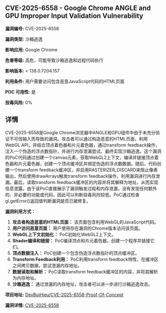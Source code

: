 ## CVE-2025-6558 - Google Chrome ANGLE and GPU Improper Input Validation Vulnerability

**漏洞编号:** CVE-2025-6558

**漏洞类型:** 沙箱逃逸

**影响应用:** Google Chrome

**危害等级:** 高危，可能导致沙箱逃逸和远程代码执行

**影响版本:** < 138.0.7204.157

**利用条件:** 用户需要访问包含恶意JavaScript代码的HTML页面

**POC 可用性:** 是

**投毒风险:** 0%

## 详情

CVE-2025-6558是Google Chrome浏览器中ANGLE和GPU组件中由于未充分验证不可信输入而导致的漏洞。攻击者可以通过构造恶意的HTML页面，利用WebGL API，并结合顶点着色器和片元着色器，通过transform feedback操作，注入一个伪造的浮点数指针，并进行内存泄漏尝试，最终实现沙箱逃逸。这个漏洞的PoC代码通过创建一个canvas元素，获取WebGL2上下文，编译并链接顶点着色器和片元着色器，创建一个顶点缓冲区并绑定伪造的浮点数数据。随后，代码创建一个transform feedback缓冲区，并启用RASTERIZER_DISCARD来阻止像素输出，然后使用drawArrays触发transform feedback操作，利用漏洞进行内存泄漏。最后，读取transform feedback缓冲区的内容并将其解释为地址，从而实现信息泄露。由于该PoC直接展示了漏洞触发过程和内存泄漏，没有发现任何额外的、非必要的功能或代码，因此可以判断投毒风险较低。PoC通过检查gl.getError()返回值判断漏洞是否已被修复。

**漏洞利用方式：**

1.  **攻击者构造恶意的HTML页面：** 该页面包含利用WebGL的JavaScript代码。
2.  **用户访问恶意页面：** 用户使用存在漏洞的Chrome版本访问该页面。
3.  **WebGL上下文初始化：**  PoC初始化WebGL2上下文。
4.  **Shader编译和链接：** PoC编译顶点和片元着色器，创建一个程序并链接它们。
5.  **顶点数据注入：** PoC创建一个包含伪造浮点数指针的顶点缓冲区。
6.  **Transform Feedback利用：** PoC利用transform feedback特性，在缓冲区之间拷贝数据，尝试泄漏内存地址。
7.  **数据读取和解析：** PoC读取transform feedback缓冲区的内容，并将其解析为内存地址。
8.  **沙箱逃逸：** 通过泄漏的内存地址，攻击者可以进一步进行沙箱逃逸攻击。

**项目地址:** [DevBuiHieu/CVE-2025-6558-Proof-Of-Concept](https://github.com/DevBuiHieu/CVE-2025-6558-Proof-Of-Concept)

**漏洞详情:** [CVE-2025-6558](https://nvd.nist.gov/vuln/detail/CVE-2025-6558)